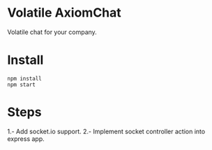 # Volatile AxiomChat

Volatile chat for your company.

# Install

    npm install
    npm start

# Steps

1.- Add socket.io support.
2.- Implement socket controller action into express app.
